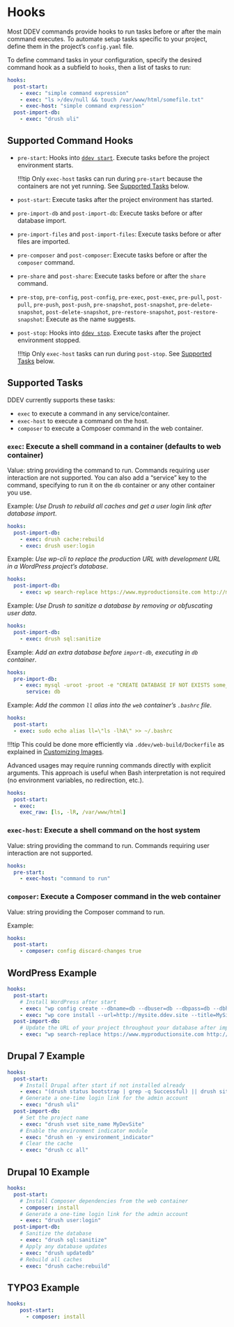 # Hooks

Most DDEV commands provide hooks to run tasks before or after the main command executes. To automate setup tasks specific to your project, define them in the project’s `config.yaml` file.

To define command tasks in your configuration, specify the desired command hook as a subfield to `hooks`, then a list of tasks to run:

```yaml
hooks:
  post-start:
    - exec: "simple command expression"
    - exec: "ls >/dev/null && touch /var/www/html/somefile.txt"
    - exec-host: "simple command expression"
  post-import-db:
    - exec: "drush uli"
```

## Supported Command Hooks

* `pre-start`: Hooks into [`ddev start`](../usage/commands.md#start). Execute tasks before the project environment starts.

    !!!tip
        Only `exec-host` tasks can run during `pre-start` because the containers are not yet running. See [Supported Tasks](#supported-tasks) below.

* `post-start`: Execute tasks after the project environment has started.
* `pre-import-db` and `post-import-db`: Execute tasks before or after database import.
* `pre-import-files` and `post-import-files`: Execute tasks before or after files are imported.
* `pre-composer` and `post-composer`: Execute tasks before or after the `composer` command.
* `pre-share` and `post-share`: Execute tasks before or after the `share` command.
* `pre-stop`, `pre-config`, `post-config`, `pre-exec`, `post-exec`, `pre-pull`, `post-pull`, `pre-push`, `post-push`, `pre-snapshot`, `post-snapshot`, `pre-delete-snapshot`, `post-delete-snapshot`, `pre-restore-snapshot`, `post-restore-snapshot`: Execute as the name suggests.
* `post-stop`: Hooks into [`ddev stop`](../usage/commands.md#stop). Execute tasks after the project environment stopped.

    !!!tip
        Only `exec-host` tasks can run during `post-stop`. See [Supported Tasks](#supported-tasks) below.

## Supported Tasks

DDEV currently supports these tasks:

* `exec` to execute a command in any service/container.
* `exec-host` to execute a command on the host.
* `composer` to execute a Composer command in the web container.

### `exec`: Execute a shell command in a container (defaults to web container)

Value: string providing the command to run. Commands requiring user interaction are not supported. You can also add a “service” key to the command, specifying to run it on the `db` container or any other container you use.

Example: _Use Drush to rebuild all caches and get a user login link after database import_.

```yaml
hooks:
  post-import-db:
    - exec: drush cache:rebuild
    - exec: drush user:login
```

Example: _Use wp-cli to replace the production URL with development URL in a WordPress project’s database_.

```yaml
hooks:
  post-import-db:
    - exec: wp search-replace https://www.myproductionsite.com http://mydevsite.ddev.site
```

Example: _Use Drush to sanitize a database by removing or obfuscating user data_.

```yaml
hooks:
  post-import-db:
    - exec: drush sql:sanitize
```

Example: _Add an extra database before `import-db`, executing in `db` container_.

```yaml
hooks:
  pre-import-db:
    - exec: mysql -uroot -proot -e "CREATE DATABASE IF NOT EXISTS some_new_database;"
      service: db

```

Example: _Add the common `ll` alias into the `web` container’s `.bashrc` file_.

```yaml
hooks:
  post-start:
  - exec: sudo echo alias ll=\"ls -lhA\" >> ~/.bashrc
```

!!!tip
    This could be done more efficiently via `.ddev/web-build/Dockerfile` as explained in [Customizing Images](../extend/customizing-images.md).

Advanced usages may require running commands directly with explicit arguments. This approach is useful when Bash interpretation is not required (no environment variables, no redirection, etc.).

```yaml
hooks:
  post-start:
  - exec:
    exec_raw: [ls, -lR, /var/www/html]
```

### `exec-host`: Execute a shell command on the host system

Value: string providing the command to run. Commands requiring user interaction are not supported.

```yaml
hooks:
  pre-start:
    - exec-host: "command to run"
```

### `composer`: Execute a Composer command in the web container

Value: string providing the Composer command to run.

Example:

```yaml
hooks:
  post-start:
    - composer: config discard-changes true
```

## WordPress Example

```yaml
hooks:
  post-start:
    # Install WordPress after start
    - exec: "wp config create --dbname=db --dbuser=db --dbpass=db --dbhost=db"
    - exec: "wp core install --url=http://mysite.ddev.site --title=MySite --admin_user=admin --admin_email=admin@mail.test"
  post-import-db:
    # Update the URL of your project throughout your database after import
    - exec: "wp search-replace https://www.myproductionsite.com http://mydevsite.ddev.site"
```

## Drupal 7 Example

```yaml
hooks:
  post-start:
    # Install Drupal after start if not installed already
    - exec: "(drush status bootstrap | grep -q Successful) || drush site-install -y --db-url=db:db@db/db"
    # Generate a one-time login link for the admin account
    - exec: "drush uli"
  post-import-db:
    # Set the project name
    - exec: "drush vset site_name MyDevSite"
    # Enable the environment indicator module
    - exec: "drush en -y environment_indicator"
    # Clear the cache
    - exec: "drush cc all"
```

## Drupal 10 Example

```yaml
hooks:
  post-start:
    # Install Composer dependencies from the web container
    - composer: install
    # Generate a one-time login link for the admin account
    - exec: "drush user:login"
  post-import-db:
    # Sanitize the database
    - exec: "drush sql:sanitize"
    # Apply any database updates
    - exec: "drush updatedb"
    # Rebuild all caches
    - exec: "drush cache:rebuild"
```

## TYPO3 Example

```yaml
hooks:
    post-start:
      - composer: install
```

